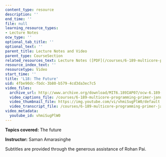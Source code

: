 ```yaml
---
content_type: resource
description: ''
end_time: ''
file: null
learning_resource_types:
- Lecture Notes
ocw_type: ''
optional_tab_title: ''
optional_text: ''
parent_title: Lecture Notes and Video
parent_type: CourseSection
related_resources_text: Lecture Notes ([PDF](/courses/6-189-multicore-programming-primer-january-iap-2007/resources/lec18future))
resource_index_text: ''
resourcetype: Video
start_time: ''
title: 'L18: The Future'
uid: 4fbe90dc-fbdc-3b80-b579-4cd3da3ec7c5
video_files:
  archive_url: http://www.archive.org/download/MIT6.189IAP07/ocw-6.189-iap07-lec18_300k.mp4
  video_captions_file: /courses/6-189-multicore-programming-primer-january-iap-2007/afc93a23dc5c55a0a4717793f1b285ec_vhmiSugPlW0.vtt
  video_thumbnail_file: https://img.youtube.com/vi/vhmiSugPlW0/default.jpg
  video_transcript_file: /courses/6-189-multicore-programming-primer-january-iap-2007/265d09ae743293c6f9e1759caa26cdcd_vhmiSugPlW0.pdf
video_metadata:
  youtube_id: vhmiSugPlW0
---
```


**Topics covered:** The future

**Instructor:** Saman Amarasinghe

Subtitles are provided through the generous assistance of Rohan Pai.